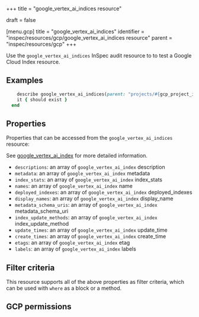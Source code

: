 +++
title = "google_vertex_ai_indices resource"

draft = false


[menu.gcp]
title = "google_vertex_ai_indices"
identifier = "inspec/resources/gcp/google_vertex_ai_indices resource"
parent = "inspec/resources/gcp"
+++

Use the `google_vertex_ai_indices` InSpec audit resource to to test a Google Cloud Index resource.

## Examples

```ruby
    describe google_vertex_ai_indices(parent: "projects/#{gcp_project_id}/locations/#{index['region']}", region: ' value_region') do
    it { should exist }
  end
```

## Properties

Properties that can be accessed from the `google_vertex_ai_indices` resource:

See [google_vertex_ai_index](google_vertex_ai_index) for more detailed information.

  * `descriptions`: an array of `google_vertex_ai_index` description
  * `metadata`: an array of `google_vertex_ai_index` metadata
  * `index_stats`: an array of `google_vertex_ai_index` index_stats
  * `names`: an array of `google_vertex_ai_index` name
  * `deployed_indexes`: an array of `google_vertex_ai_index` deployed_indexes
  * `display_names`: an array of `google_vertex_ai_index` display_name
  * `metadata_schema_uris`: an array of `google_vertex_ai_index` metadata_schema_uri
  * `index_update_methods`: an array of `google_vertex_ai_index` index_update_method
  * `update_times`: an array of `google_vertex_ai_index` update_time
  * `create_times`: an array of `google_vertex_ai_index` create_time
  * `etags`: an array of `google_vertex_ai_index` etag
  * `labels`: an array of `google_vertex_ai_index` labels

## Filter criteria

This resource supports all of the above properties as filter criteria, which can be used
with `where` as a block or a method.

## GCP permissions
